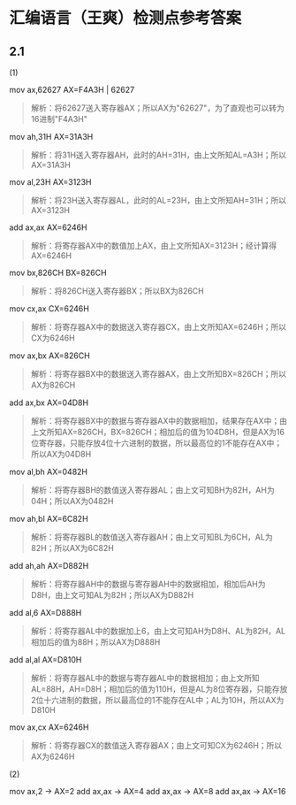 # 汇编语言（王爽）检测点参考答案

## 2.1

(1)

mov ax,62627 AX=F4A3H | 62627

> 解析：将62627送入寄存器AX；所以AX为"62627"，为了直观也可以转为16进制"F4A3H"

mov ah,31H AX=31A3H

> 解析：将31H送入寄存器AH，此时的AH=31H，由上文所知AL=A3H；所以AX=31A3H

mov al,23H AX=3123H

> 解析：将23H送入寄存器AL，此时的AL=23H，由上文所知AH=31H；所以AX=3123H

add ax,ax AX=6246H

> 解析：将寄存器AX中的数值加上AX，由上文所知AX=3123H；经计算得AX=6246H

mov bx,826CH BX=826CH

> 解析：将826CH送入寄存器BX；所以BX为826CH

mov cx,ax CX=6246H

> 解析：将寄存器AX中的数据送入寄存器CX，由上文所知AX=6246H；所以CX为6246H

mov ax,bx AX=826CH

> 解析：将寄存器BX中的数据送入寄存器AX，由上文所知BX=826CH；所以AX为826CH

add ax,bx AX=04D8H

> 解析：将寄存器BX中的数据与寄存器AX中的数据相加，结果存在AX中；由上文所知AX=826CH，BX=826CH；相加后的值为104D8H，但是AX为16位寄存器，只能存放4位十六进制的数据，所以最高位的1不能存在AX中；所以AX为04D8H

mov al,bh AX=0482H

> 解析：将寄存器BH的数值送入寄存器AL；由上文可知BH为82H，AH为04H；所以AX为0482H

mov ah,bl AX=6C82H

> 解析：将寄存器BL的数值送入寄存器AH；由上文可知BL为6CH，AL为82H；所以AX为6C82H

add ah,ah AX=D882H

> 解析：将寄存器AH中的数据与寄存器AH中的数据相加，相加后AH为D8H，由上文可知AL为82H；所以AX为D882H

add al,6 AX=D888H

> 解析：将寄存器AL中的数据加上6，由上文可知AH为D8H、AL为82H，AL相加后的值为88H；所以AX为D888H

add al,al AX=D810H

> 解析：将寄存器AL中的数据与寄存器AL中的数据相加；由上文所知AL=88H，AH=D8H；相加后的值为110H，但是AL为8位寄存器，只能存放2位十六进制的数据，所以最高位的1不能存在AL中；AL为10H，所以AX为D810H

mov ax,cx AX=6246H

> 解析：将寄存器CX的数值送入寄存器AX；由上文可知CX为6246H；所以AX为6246H

(2)

mov ax,2   ->  AX=2
add ax,ax  ->  AX=4
add ax,ax  ->  AX=8
add ax,ax  ->  AX=16
